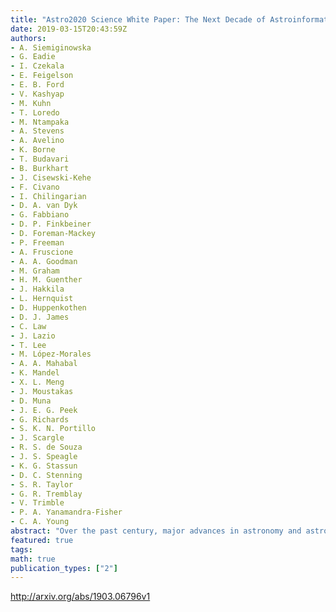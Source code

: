 ```yaml
---
title: "Astro2020 Science White Paper: The Next Decade of Astroinformatics and   Astrostatistics"
date: 2019-03-15T20:43:59Z
authors:
- A. Siemiginowska
- G. Eadie
- I. Czekala
- E. Feigelson
- E. B. Ford
- V. Kashyap
- M. Kuhn
- T. Loredo
- M. Ntampaka
- A. Stevens
- A. Avelino
- K. Borne
- T. Budavari
- B. Burkhart
- J. Cisewski-Kehe
- F. Civano
- I. Chilingarian
- D. A. van Dyk
- G. Fabbiano
- D. P. Finkbeiner
- D. Foreman-Mackey
- P. Freeman
- A. Fruscione
- A. A. Goodman
- M. Graham
- H. M. Guenther
- J. Hakkila
- L. Hernquist
- D. Huppenkothen
- D. J. James
- C. Law
- J. Lazio
- T. Lee
- M. López-Morales
- A. A. Mahabal
- K. Mandel
- X. L. Meng
- J. Moustakas
- D. Muna
- J. E. G. Peek
- G. Richards
- S. K. N. Portillo
- J. Scargle
- R. S. de Souza
- J. S. Speagle
- K. G. Stassun
- D. C. Stenning
- S. R. Taylor
- G. R. Tremblay
- V. Trimble
- P. A. Yanamandra-Fisher
- C. A. Young
abstract: "Over the past century, major advances in astronomy and astrophysics have been largely driven by improvements in instrumentation and data collection. With the amassing of high quality data from new telescopes, and especially with the advent of deep and large astronomical surveys, it is becoming clear that future advances will also rely heavily on how those data are analyzed and interpreted. New methodologies derived from advances in statistics, computer science, and machine learning are beginning to be employed in sophisticated investigations that are not only bringing forth new discoveries, but are placing them on a solid footing. Progress in wide-field sky surveys, interferometric imaging, precision cosmology, exoplanet detection and characterization, and many subfields of stellar, Galactic and extragalactic astronomy, has resulted in complex data analysis challenges that must be solved to perform scientific inference. Research in astrostatistics and astroinformatics will be necessary to develop the state-of-the-art methodology needed in astronomy. Overcoming these challenges requires dedicated, interdisciplinary research. We recommend: (1) increasing funding for interdisciplinary projects in astrostatistics and astroinformatics; (2) dedicating space and time at conferences for interdisciplinary research and promotion; (3) developing sustainable funding for long-term astrostatisics appointments; and (4) funding infrastructure development for data archives and archive support, state-of-the-art algorithms, and efficient computing."
featured: true
tags:
math: true
publication_types: ["2"]
---
```

http://arxiv.org/abs/1903.06796v1
